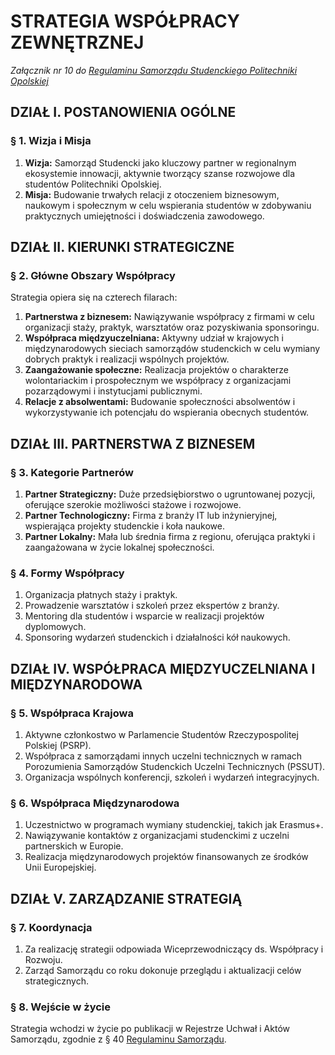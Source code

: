﻿# STRATEGIA WSPÓŁPRACY ZEWNĘTRZNEJ

*Załącznik nr 10 do [Regulaminu Samorządu Studenckiego Politechniki Opolskiej](01-regulamin-sspo.md)*

## DZIAŁ I. POSTANOWIENIA OGÓLNE

### § 1. Wizja i Misja
1. **Wizja:** Samorząd Studencki jako kluczowy partner w regionalnym ekosystemie innowacji, aktywnie tworzący szanse rozwojowe dla studentów Politechniki Opolskiej.
2. **Misja:** Budowanie trwałych relacji z otoczeniem biznesowym, naukowym i społecznym w celu wspierania studentów w zdobywaniu praktycznych umiejętności i doświadczenia zawodowego.

## DZIAŁ II. KIERUNKI STRATEGICZNE

### § 2. Główne Obszary Współpracy
Strategia opiera się na czterech filarach:
1. **Partnerstwa z biznesem:** Nawiązywanie współpracy z firmami w celu organizacji staży, praktyk, warsztatów oraz pozyskiwania sponsoringu.
2. **Współpraca międzyuczelniana:** Aktywny udział w krajowych i międzynarodowych sieciach samorządów studenckich w celu wymiany dobrych praktyk i realizacji wspólnych projektów.
3. **Zaangażowanie społeczne:** Realizacja projektów o charakterze wolontariackim i prospołecznym we współpracy z organizacjami pozarządowymi i instytucjami publicznymi.
4. **Relacje z absolwentami:** Budowanie społeczności absolwentów i wykorzystywanie ich potencjału do wspierania obecnych studentów.

## DZIAŁ III. PARTNERSTWA Z BIZNESEM

### § 3. Kategorie Partnerów
1. **Partner Strategiczny:** Duże przedsiębiorstwo o ugruntowanej pozycji, oferujące szerokie możliwości stażowe i rozwojowe.
2. **Partner Technologiczny:** Firma z branży IT lub inżynieryjnej, wspierająca projekty studenckie i koła naukowe.
3. **Partner Lokalny:** Mała lub średnia firma z regionu, oferująca praktyki i zaangażowana w życie lokalnej społeczności.

### § 4. Formy Współpracy
1. Organizacja płatnych staży i praktyk.
2. Prowadzenie warsztatów i szkoleń przez ekspertów z branży.
3. Mentoring dla studentów i wsparcie w realizacji projektów dyplomowych.
4. Sponsoring wydarzeń studenckich i działalności kół naukowych.

## DZIAŁ IV. WSPÓŁPRACA MIĘDZYUCZELNIANA I MIĘDZYNARODOWA

### § 5. Współpraca Krajowa
1. Aktywne członkostwo w Parlamencie Studentów Rzeczypospolitej Polskiej (PSRP).
2. Współpraca z samorządami innych uczelni technicznych w ramach Porozumienia Samorządów Studenckich Uczelni Technicznych (PSSUT).
3. Organizacja wspólnych konferencji, szkoleń i wydarzeń integracyjnych.

### § 6. Współpraca Międzynarodowa
1. Uczestnictwo w programach wymiany studenckiej, takich jak Erasmus+.
2. Nawiązywanie kontaktów z organizacjami studenckimi z uczelni partnerskich w Europie.
3. Realizacja międzynarodowych projektów finansowanych ze środków Unii Europejskiej.

## DZIAŁ V. ZARZĄDZANIE STRATEGIĄ

### § 7. Koordynacja
1. Za realizację strategii odpowiada Wiceprzewodniczący ds. Współpracy i Rozwoju.
2. Zarząd Samorządu co roku dokonuje przeglądu i aktualizacji celów strategicznych.

### § 8. Wejście w życie
Strategia wchodzi w życie po publikacji w Rejestrze Uchwał i Aktów Samorządu, zgodnie z § 40 [Regulaminu Samorządu](01-regulamin-sspo.md).




